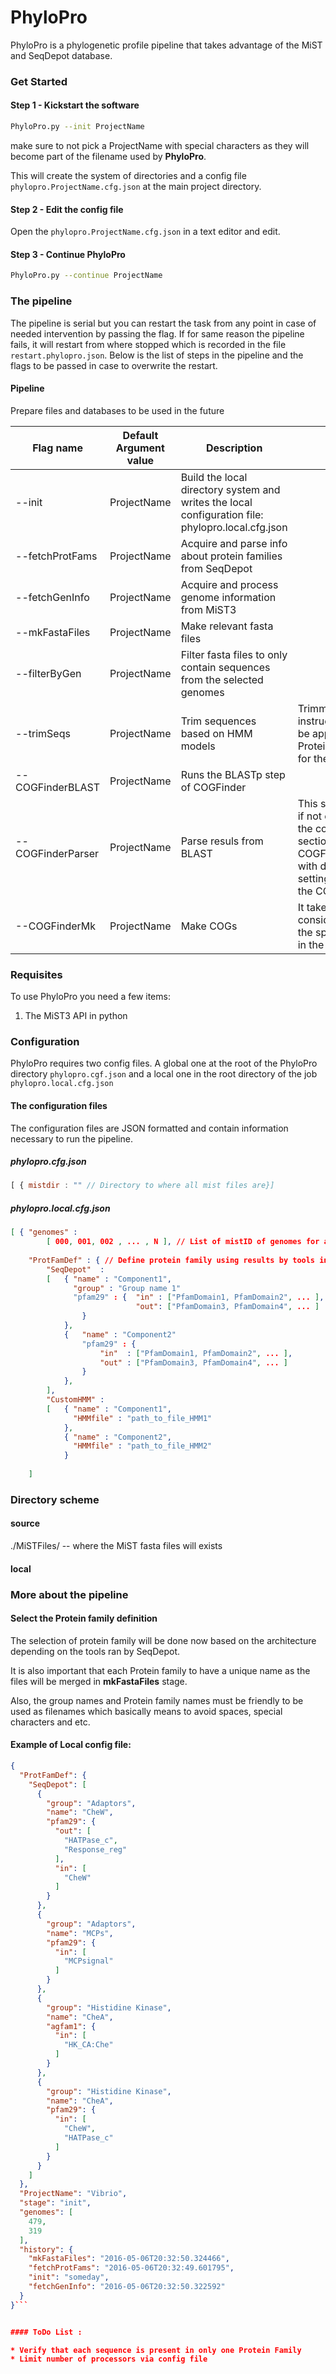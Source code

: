 # PhyloPro

PhyloPro is a phylogenetic profile pipeline that takes advantage of the MiST and SeqDepot database.

### Get Started

#### Step 1 - Kickstart the software

``` bash
PhyloPro.py --init ProjectName
```

make sure to not pick a ProjectName with special characters as they will become part of the filename used by **PhyloPro**.

This will create the system of directories and a config file `phylopro.ProjectName.cfg.json` at the main project directory.

#### Step 2 - Edit the config file

Open the `phylopro.ProjectName.cfg.json` in a text editor and edit.

#### Step 3 - Continue PhyloPro

``` bash
PhyloPro.py --continue ProjectName
```

### The pipeline
The pipeline is serial but you can restart the task from any point in case of needed intervention by passing the flag. If for same reason the pipeline fails, it will restart from where stopped which is recorded in the file ```restart.phylopro.json```. Below is the list of steps in the pipeline and the flags to be passed in case to overwrite the restart.

#### Pipeline

Prepare files and databases to be used in the future

| Flag name           | Default Argument value | Description | Notes |
|---------------------|--------------| ---------------|------|
| --init 			        | ProjectName | Build the local directory system and writes the local configuration file: phylopro.local.cfg.json|
| --fetchProtFams     | ProjectName | Acquire and parse info about protein families from SeqDepot | 
| --fetchGenInfo      | ProjectName | Acquire and process genome information from MiST3 |
| --mkFastaFiles      | ProjectName | Make relevant fasta files | 
| --filterByGen       | ProjectName | Filter fasta files to only contain sequences from the selected genomes |
| --trimSeqs          | ProjectName | Trim sequences based on HMM models | Trimming instructions will be applied to all Protein Families for the group |
| --COGFinderBLAST    | ProjectName | Runs the BLASTp step of COGFinder |
| --COGFinderParser   | ProjectName | Parse resuls from BLAST | This steps adds, if not existent, to the config file the section COGFinderMkCfg with default settings to make the COGs |
| --COGFinderMk       | ProjectName | Make COGs | It takes the considerations in the specifications in the config file |  

### Requisites
To use PhyloPro you need a few items:

1. The MiST3 API in python	

### Configuration
PhyloPro requires two config files. A global one at the root of the PhyloPro directory ```phylopro.cgf.json``` and a local one in the root directory of the job ```phylopro.local.cfg.json```

#### The configuration files
The configuration files are JSON formatted and contain information necessary to run the pipeline. 

##### phylopro.cfg.json

``` javascript
[ { mistdir : "" // Directory to where all mist files are}]
```

##### phylopro.local.cfg.json

``` json
[ { "genomes" : 
		[ 000, 001, 002 , ... , N ], // List of mistID of genomes for analysis
	
	"ProtFamDef" : { // Define protein family using results by tools in
		"SeqDepot"	:
		[ 	{ "name" : "Component1",
			  "group" : "Group name 1"
			  "pfam29" : { 	"in" : ["PfamDomain1, PfamDomain2", ... ], 
						 	"out": ["PfamDomain3, PfamDomain4", ... ]
				}
			},
			{	"name" : "Component2"
				"pfam29" : {
					"in"  : ["PfamDomain1, PfamDomain2", ... ], 
					"out" : ["PfamDomain3, PfamDomain4", ... ]
				}
			},
		],
		"CustomHMM" : 
		[	{ "name" : "Component1",
			  "HMMfile" : "path_to_file_HMM1"
			},
			{ "name" : "Component2",
			  "HMMfile" : "path_to_file_HMM2"
			}
		
	]
```


### Directory scheme

#### source

./MiSTFiles/	--			where the MiST fasta files will exists

#### local



### More about the pipeline

#### Select the Protein family definition

The selection of protein family will be done now based on the architecture depending on the tools ran by SeqDepot.

It is also important that each Protein family to have a unique name as the files will be merged in **mkFastaFiles** stage.

Also, the group names and Protein family names must be friendly to be used as filenames which basically means to avoid spaces, special characters and etc.


#### Example of Local config file:

``` json
{
  "ProtFamDef": {
    "SeqDepot": [
      {
        "group": "Adaptors", 
        "name": "CheW", 
        "pfam29": {
          "out": [
            "HATPase_c", 
            "Response_reg"
          ], 
          "in": [
            "CheW"
          ]
        }
      }, 
      {
        "group": "Adaptors", 
        "name": "MCPs", 
        "pfam29": {
          "in": [
            "MCPsignal"
          ]
        }
      }, 
      {
        "group": "Histidine Kinase", 
        "name": "CheA", 
        "agfam1": {
          "in": [
            "HK_CA:Che"
          ]
        }
      }, 
      {
        "group": "Histidine Kinase", 
        "name": "CheA", 
        "pfam29": {
          "in": [
            "CheW", 
            "HATPase_c"
          ]
        }
      }
    ]
  }, 
  "ProjectName": "Vibrio", 
  "stage": "init", 
  "genomes": [
    479, 
    319
  ], 
  "history": {
    "mkFastaFiles": "2016-05-06T20:32:50.324466", 
    "fetchProtFams": "2016-05-06T20:32:49.601795", 
    "init": "someday", 
    "fetchGenInfo": "2016-05-06T20:32:50.322592"
  }
}```


#### ToDo List :

* Verify that each sequence is present in only one Protein Family
* Limit number of processors via config file

